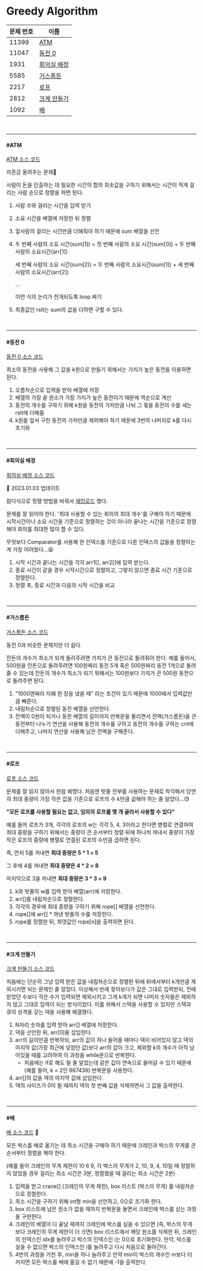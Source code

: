 # Greedy Algorithm

| 문제 번호 | 이름                |
| ----- | ----------------- |
| 11399 | [ATM](#ATM)       |
| 11047 | [동전 0](#동전-0)     |
| 1931  | [회의실 배정](#회의실-배정) |
| 5585  | [거스름돈](#거스름돈)     |
| 2217  | [로프](#로프)         |
| 2812  | [크게 만들기](#크게-만들기) |
| 1092  | [배](#배)           |

<br>

<hr>

#### #ATM

[ATM 소스 코드](https://github.com/hjyeon-n/Algorithm_study/blob/master/BOJ/2020.07/Solution_11399.java  )

자존감 올려주는 문제💪

사람이 돈을 인출하는 데 필요한 시간의 합의 최솟값을 구하기 위해서는 시간이 적게 걸리는 사람 순으로 정렬을 하면 된다.

1. 사람 수와 걸리는 시간을 입력 받기

2. 소요 시간을 배열에 저장한 뒤 정렬

3. 앞사람의 걸리는 시간만큼 더해줘야 하기 때문에 sum 배열을 선언

4. 두 번째 사람의 소요 시간(sum[1]) = 첫 번째 사람의 소요 시간(sum[0]) + 두 번째 사람의 소요시간(arr[1])<br>
   
   세 번째 사람의 소요 시간(sum[2]) = 두 번째 사람의 소요시간(sum[1]) + 세 번째 사람의 소요시간(arr[2]) <br>
   
   ... <br>
   
   이런 식의 논리가 전개되도록 loop 짜기

5. 최종값인 rslt는 sum의 값을 더하면 구할 수 있다.

<br>

<hr>

#### #동전 0

[동전 0 소스 코드](https://github.com/hjyeon-n/Algorithm_study/blob/master/BOJ/2020.07/Solution_11047.java )

최소의 동전을 사용해 그 값을 k원으로 만들기 위해서는 가치가 높은 동전을 이용하면 된다.

1. 오름차순으로 입력을 받아 배열에 저장
2. 배열의 가장 끝 원소가 가장 가치가 높은 동전이기 때문에 역순으로 계산
3. 동전의 개수를 구하기 위해 k원을 동전의 가치만큼 나눠 그 몫을 동전의 수를 세는 rslt에 더해줌
4. k원을 앞서 구한 동전의 가치만큼 제외해야 하기 때문에 3번의 나머지로 k를 다시 초기화

<br>

<hr>

#### #회의실 배정

[회의실 배정 소스 코드](https://github.com/hjyeon-n/Algorithm_study/blob/master/BOJ/2020.07/Solution_1931.java   )

📌 2023.01.03 업데이트

람다식으로 정렬 방법을 바꿔서 [재업로드](https://github.com/hjyeon-n/Algorithm_study/tree/master/BOJ/2023.01/Solution_1931) 했다.  



문제를 잘 읽어야 한다. '최대 사용할 수 있는 회의의 최대 개수'를 구해야 하기 때문에 시작시간이나 소요 시간을 기준으로 정렬하는 것이 아니라 끝나는 시간을 기준으로 정렬해야 회의를 최대한 많이 할 수 있다.

무엇보다 Comparator를 사용해 한 인덱스를 기준으로 다른 인덱스의 값들을 정렬하는 게 가장 어려웠다...😫

1. 시작 시간과 끝나는 시간을 각각 arr1[], arr2[]에 입력 받는다.
2. 종료 시간이 같을 경우 시작시간으로 정렬하고, 그렇지 않으면 종료 시간 기준으로 정렬한다.
3. 정렬 후, 종료 시간과 다음의 시작 시간을 비교

<br>

<hr>

#### #거스름돈

[거스름돈 소스 코드](https://github.com/hjyeon-n/Algorithm_study/blob/master/BOJ/2020.07/Solution_5585.java)

동전 0과 비슷한 문제지만 더 쉽다.

잔돈의 개수가 최소가 되게 돌려주려면 가치가 큰 동전으로 돌려줘야 한다. 예를 들어서, 500원을 잔돈으로 돌려주려면 100원짜리 동전 5개 혹은 500원짜리 동전 1개으로 돌려줄 수 있는데 잔돈의 개수가 최소가 되기 위해서는 100원보다 가치가 큰 500원 동전으로 돌려주면 된다.

1. "1000엔짜리 지폐 한 장을 냈을 때" 라는 조건이 있기 때문에 1000에서 입력값만큼 빼준다.
2. 내림차순으로 정렬된 동전 배열을 선언한다.
3. 잔액이 0원이 되거나 동전 배열의 길이까지 반복문을 돌리면서 잔액(거스름돈)을 큰 동전부터 나누기 연산을 사용해 동전의 개수를 구하고 동전의 개수를 구하는 cnt에 더해주고, 나머지 연산을 사용해 남은 잔액을 구해준다.

<br>

<hr>

#### #로프

[로프 소스 코드](https://github.com/hjyeon-n/Algorithm_study/blob/master/BOJ/2020.07/Solution_2217.java)

문제를 잘 읽지 않아서 한참 헤맸다.  처음엔 밧줄 전부를 사용하는 문제로 착각해서 당연히 최대 중량이 가장 작은 값을 기준으로 로프의 수 k만큼 곱해야 하는 줄 알았다...😓

**"모든 로프를 사용할 필요는 없고, 임의의 로프를 몇 개 골라서 사용할 수 있다"** 

예를 들어 로프가 3개, 각각의 로프의 w는 각각 5, 4, 3이라고 한다면 병렬로 연결하여 최대 중량을 구하기 위해서는 중량이 큰 순서부터 정렬 뒤에 하나씩 꺼내서 중량이 가장 작은 로프의 중량에 병렬로 연결된 로프의 수만큼 곱하면 된다.

즉, 먼저 5를 꺼내면 **최대 중량은 5 * 1 = 5**

그 후에 4를 꺼내면 **최대 중량은 4 * 2 = 8**

마지막으로 3을 꺼내면 **최대 중량은 3 * 3 = 9**

1. k와 밧줄의 w를 입력 받아 배열(arr)에 저장한다.
2. arr[]를 내림차순으로 정렬한다.
3. 각각의 경우에 최대 중량을 구하기 위해 rope[] 배열을 선언한다.
4. rope[]에 arr[] * 꺼낸 밧줄의 수를 저장한다.
5. rope를 정렬한 뒤, 최댓값인 rope[n]을 출력하면 된다.

<br>

<hr>

#### #크게 만들기

[크게 만들기 소스 코드](https://github.com/hjyeon-n/Algorithm_study/blob/master/BOJ/2020.07/Solution_2812.java)

처음에는 단순히 그냥 입력 받은 값을 내림차순으로 정렬한 뒤에 뒤에서부터 k개만큼 제외시키면 되는 문제인 줄 알았다. 이상해서 반례 찾아보다가 값은 그대로 입력받되, 전에 받았던 수보다 작은 수가 입력되면 제외시키고 그게 k개가 되면 나머지 숫자들은 제외하지 않고 그대로 입력이 되는 방식이었다. 이를 위해서 스택을 사용할 수 있지만 스택과 큐의 성격을 갖는 덱을 사용해 해결했다.

1. N자리 숫자를 입력 받아 arr[] 배열에 저장한다.
2. 덱을 선언한 뒤, arr[0]을 삽입한다.
3. arr의 길이만큼 반복하되, arr의 값이 하나 들어올 때마다 덱이 비어있지 않고 덱의 마지막 값(가장 최근에 넣었던 값)보다 arr의 값이 크고, 제외할 k의 개수가 아직 남아있을 때를 고려하여 이 과정을 while문으로 반복한다. 
   + 처음에는 if로 해도 될 줄 알았는데 같은 값이 연속으로 들어갈 수 있기 때문에 (예를 들어, k = 2인 667436) 반복문을 사용한다.
4. arr[]의 값을 덱의 마지막 값에 삽입한다.
5. 덱의 사이즈가 0이 될 때까지 덱의 첫 번째 값을 삭제하면서 그 값을 출력한다.

<br>

<hr>

#### #배

[배 소스 코드](https://github.com/hjyeon-n/Algorithm_study/blob/master/BOJ/2020.07/Solution_1092.java) 🚢

모든 박스를 배로 옮기는 데 최소 시간을 구해야 하기 때문에 크레인과 박스의 무게를 큰 순서부터 정렬을 해야 한다.

(예를 들어 크레인의 무게 제한이 10 6 9, 각 박스의 무게가 2, 10, 9, 4, 10일 때 정렬하지 않았을 경우 걸리는 최소 시간은 3분, 정렬했을 때 걸리는 최소 시간은 2분)

1. 입력을 받고 crane[] (크레인의 무게 제한), box 리스트 (박스의 무게) 를 내림차순으로 정렬한다.
2. 최소 시간을 구하기 위해 int형 min을 선언하고, 0으로 초기화 한다.
3. box 리스트에 남은 원소가 없을 때까지 반복문을 돌면서 크레인에 박스를 싣는 과정을 구현한다.
4. 크레인의 배열이 다 끝날 때까지 크레인에 박스를 실을 수 있으면 (즉, 박스의 무게보다 크레인의 무게 제한이 더 크면) box 리스트에서 해당 원소를 삭제한 뒤, 크레인의 인덱스인 idx를 늘려주고 박스의 인덱스인 i는 0으로 초기화한다. 만약, 박스를 실을 수 없으면 박스의 인덱스인 i를 늘려주고 다시 처음으로 돌아간다.
5. 4번의 과정을 거친 후, min을 하나 늘려주고 만약 min이 박스의 개수인 m보다 더 커지면 모든 박스를 배에 옮길 수 없기 때문에 -1을 출력한다.
